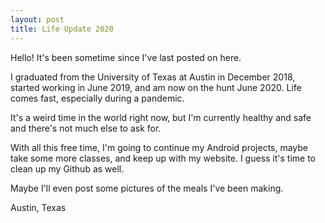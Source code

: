 ```yaml
---
layout: post
title: Life Update 2020
---
```


Hello! It's been sometime since I've last posted on here.

I graduated from the University of Texas at Austin in December 2018, started working in June 2019, and am now on the hunt June 2020. Life comes fast, especially during a pandemic.

It's a weird time in the world right now, but I'm currently healthy and safe and there's not much else to ask for.

With all this free time, I'm going to continue my Android projects, maybe take some more classes, and keep up with my website. I guess it's time to clean up my Github as well.

Maybe I'll even post some pictures of the meals I've been making.

Austin, Texas